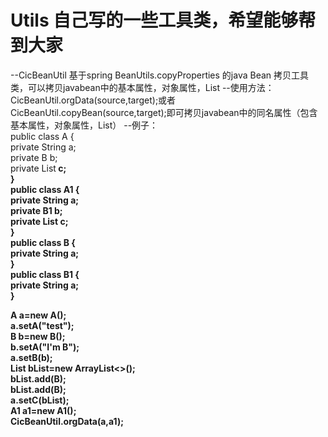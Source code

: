 # Utils 自己写的一些工具类，希望能够帮到大家
--CicBeanUtil 基于spring BeanUtils.copyProperties 的java Bean 拷贝工具类，可以拷贝javabean中的基本属性，对象属性，List
  --使用方法： CicBeanUtil.orgData(source,target);或者CicBeanUtil.copyBean(source,target);即可拷贝javabean中的同名属性（包含基本属性，对象属性，List）
  --例子：  
  public class A {  
      private String a;  
      private B b;  
      private List<B> c;  
  }    
  public class A1 {  
      private String a;  
      private B1 b;  
      private List<B1> c;  
  }  
  public class B {  
      private String a;  
  }  
  public class B1 {  
      private String a;  
  }  
    
  A a=new A();  
  a.setA("test");  
  B b=new B();  
  b.setA("I'm  B");  
  a.setB(b);  
  List<B> bList=new ArrayList<>();  
  bList.add(B);  
  bList.add(B);  
  a.setC(bList);  
  A1 a1=new A1();  
  CicBeanUtil.orgData(a,a1);  
